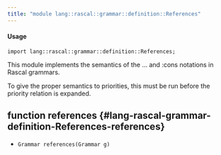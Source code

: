 ```yaml
---
title: "module lang::rascal::grammar::definition::References"
---
```


#### Usage

`import lang::rascal::grammar::definition::References;`

  This module implements the semantics of the ... and :cons notations in Rascal grammars.
  
  To give the proper semantics to priorities, this must be run before the priority relation
  is expanded.

## function references {#lang-rascal-grammar-definition-References-references}

* ``Grammar references(Grammar g)``

